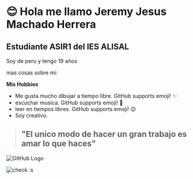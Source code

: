   <h1>😊 Hola me llamo Jeremy Jesus Machado Herrera</h1>

<h2>Estudiante ASIR1 del IES ALISAL</h2>

Soy de peru y tengo 19 años

mas cosas sobre mi:

**Mis Hobbies**

* Me gusta mucho dibujar a tiempo libre. GitHub supports emoji! ✨
* escuchar musica. GitHub supports emoji! 🎵 
* leer en tiempos libres. GitHub supports emoji! 😌
* Soy creativo.


> <h2>"El unico modo de hacer un gran trabajo es amar lo que haces"</h2>

![GitHub Logo](/images/logo.png)

![check](https://static.wikia.nocookie.net/pensamientocritico/images/3/30/HL2nWNELW8Ll5oXtHwyPDTl72eJkfbmt4t8yenImKBVaiQDB_Rd1H6kmuBWtceBJ.jpeg/revision/latest/scale-to-width-down/455?cb=20130506005608&path-prefix=es) :s

